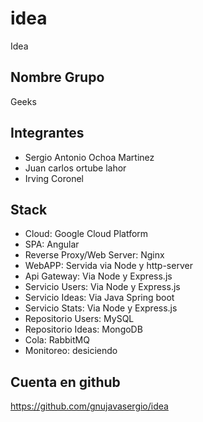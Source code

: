 # idea
Idea

## Nombre Grupo

Geeks

## Integrantes

* Sergio Antonio Ochoa Martinez
* Juan carlos ortube lahor
* Irving Coronel

## Stack

* Cloud: Google Cloud Platform
* SPA: Angular
* Reverse Proxy/Web Server: Nginx
* WebAPP: Servida via Node y http-server
* Api Gateway: Via Node y Express.js
* Servicio Users: Via Node y Express.js  
* Servicio Ideas: Via Java Spring boot   
* Servicio Stats: Via Node y Express.js
* Repositorio Users: MySQL 
* Repositorio Ideas: MongoDB
* Cola: RabbitMQ
* Monitoreo: desiciendo

## Cuenta en github

https://github.com/gnujavasergio/idea
